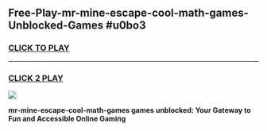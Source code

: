 
## Free-Play-mr-mine-escape-cool-math-games-Unblocked-Games #u0bo3
<h3>
<a href="https://news.freeplayer.one?title=mr-mine-escape-cool-math-games&ref=8M">CLICK TO PLAY</a></h3>
<hr>

<h3>
<a href="https://news.freeplayer.one?title=mr-mine-escape-cool-math-games&ref=8M">CLICK 2 PLAY</a>
  
</h3>

<a href="https://news.freeplayer.one?title=mr-mine-escape-cool-math-games&ref=8M"><img src="https://clearcache.store/games.png"></a>


**mr-mine-escape-cool-math-games games unblocked: Your Gateway to Fun and Accessible Online Gaming**
